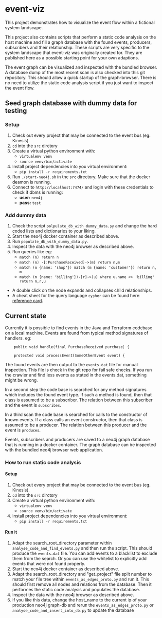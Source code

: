 # event-viz

This project demonstrates how to visualize the event flow within a fictional system landscape.

This project also contains scripts that perform a static code analysis on the host machine and fill a graph database with the 
found events, producers, subscribers and their relationship. 
These scripts are very specific to the system landscape that event-viz was originally created for.
They are published here as a possible starting point for your own adaptions.

The event graph can be visualized and inspected with the bundled browser.
A database dump of the most recent scan is also checked into this git repository.
This should allow a quick startup of the graph-browser.
There is no need to utilize the static code analysis script if you just want to inspect the event flow.


## Seed graph database with dummy data for testing

### Setup
1. Check out every project that may be connected to the event bus (eg. Kinesis).
2. `cd` into the `src` dirctory
3. Create a virtual python environment with:
   * `virtualenv venv`
   * `source venv/bin/activate`
4. Install project dependencies into you virtual environment:
   * `pip install -r requirements.txt`
6. Run `./start-neo4j.sh` in the `src` directory. Make sure that the docker deamon is running.
7. Connect to `http://localhost:7474/` and login with these credentials to check if dbms is running:
   * **user:** `neo4j`
   * **pass:** `test`

### Add dummy data
1. Check the script `polpulate_db_with_dummy_data.py` and change the hard coded lists and dictionaries to your liking.
2. Start the neo4j docker container as described above.
3. Run `populate_db_with_dummy_data.py`.
4. Inspect the data with the neo4j browser as described above.
5. Run queries like eg:
   * `match (n) return n`
   * `match (n) -[:PurchaseReceived]->(m) return n,m`
   * `match (n {name: 'shop'}) match (m {name: 'customer'}) return n, m`
   * `match (n {name: 'billing'})-[r]->(u) where u.name <> 'billing' return n,r,u`

* A double click on the node expands and collapses child relationships.
* A cheat sheet for the query language `cypher` can be found here: [reference card](https://neo4j.com/docs/cypher-refcard/current/).

## Current state

Currently it is possible to find events in the Java and Terraform codebase on a local machine. 
Events are found from typical method signatures of handlers.
eg:
```
    public void handle(final PurchaseReceived purchase) {
    
    protected void processEvent(SomeOtherEvent event) {
```
The found events are then output to the `events.dat` file for manual inspection. This file is check in the git repo
for fail safe checks. If you run the crawler and find less events as stated in the events.dat, something might be wrong.

In a second step the code base is searched for any method signatures which includes the found event type.
If such a method is found, then that class is assumed to be a subscriber.
The relation between this subscriber and the event is `subscribes`.

In a third scan the code base is searched for calls to the constructor of known events.
If a class calls an event constructor, then that class is assumed to be a producer.
The relation between this producer and the event is `produces`.

Events, subscribers and producers are saved to a neo4j graph database that is running in a docker container.
The graph database can be inspected with the bundled neo4j browser web application.
 

### How to run static code analysis

#### Setup
1. Check out every project that may be connected to the event bus (eg. Kinesis).
2. `cd` into the `src` dirctory
3. Create a virtual python environment with:
    * `virtualenv venv`
    * `source venv/bin/activate`
4. Install project dependencies into you virtual environment:
    * `pip install -r requirements.txt`

#### Run it
1. Adapt the search_root_directory  parameter  within `analyse_code_and_find_events.py` and then run the script. 
This should produce the `events.dat` file.
You can add events to a blacklist to exclude them from the search.
Or you can use the whitelist to explicitly add events that were not found properly.
2. Start the neo4j docker container as described above.
3. Adapt the search_root_directory and "get_project" file split number to match your file tree within `events_as_edges_proto.py` and run it.
This should first remove all nodes and relations from the database.
Then it performes the static code analysis and populates the database.
4. Inspect the data with the neo4j browser as described above.
5. If you like this data, change the host_name to the current ip of your production neo4j graph-db and rerun the `events_as_edges_proto.py` or `analyse_code_and_insert_into_db.py` to update the database
